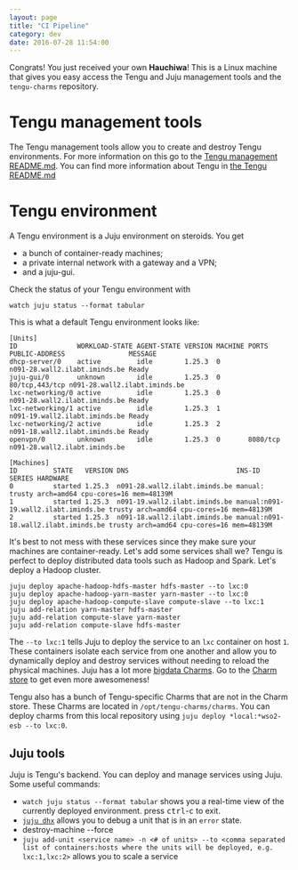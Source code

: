 ```yaml
---
layout: page
title: "CI Pipeline"
category: dev
date: 2016-07-28 11:54:00
---
```



Congrats! You just received your own **Hauchiwa**! This is a Linux machine that gives you easy access the Tengu and Juju management tools and the `tengu-charms` repository.

# Tengu management tools

The Tengu management tools allow you to create and destroy Tengu environments. For more information on this go to the [Tengu management README.md](https://github.com/galgalesh/tengu-charms/blob/master/charms/layers/hauchiwa/files/tengu_management/README.md). You can find more information about Tengu in [the Tengu README.md](https://github.com/galgalesh/tengu-charms/blob/master/README.md)

# Tengu environment

A Tengu environment is a Juju environment on steroids. You get 

 - a bunch of container-ready machines;
 - a private internal network with a gateway and a VPN;
 - and a juju-gui.

Check the status of your Tengu environment with

    watch juju status --format tabular

This is what a default Tengu environment looks like:

```
[Units]          
ID               WORKLOAD-STATE AGENT-STATE VERSION MACHINE PORTS          PUBLIC-ADDRESS                MESSAGE 
dhcp-server/0    active         idle        1.25.3  0                      n091-28.wall2.ilabt.iminds.be Ready   
juju-gui/0       unknown        idle        1.25.3  0       80/tcp,443/tcp n091-28.wall2.ilabt.iminds.be         
lxc-networking/0 active         idle        1.25.3  0                      n091-28.wall2.ilabt.iminds.be Ready   
lxc-networking/1 active         idle        1.25.3  1                      n091-19.wall2.ilabt.iminds.be Ready   
lxc-networking/2 active         idle        1.25.3  2                      n091-18.wall2.ilabt.iminds.be Ready   
openvpn/0        unknown        idle        1.25.3  0       8080/tcp       n091-28.wall2.ilabt.iminds.be         

[Machines] 
ID         STATE   VERSION DNS                           INS-ID                               SERIES HARDWARE                           
0          started 1.25.3  n091-28.wall2.ilabt.iminds.be manual:                              trusty arch=amd64 cpu-cores=16 mem=48139M 
1          started 1.25.3  n091-19.wall2.ilabt.iminds.be manual:n091-19.wall2.ilabt.iminds.be trusty arch=amd64 cpu-cores=16 mem=48139M 
2          started 1.25.3  n091-18.wall2.ilabt.iminds.be manual:n091-18.wall2.ilabt.iminds.be trusty arch=amd64 cpu-cores=16 mem=48139M 
```

It's best to not mess with these services since they make sure your machines are container-ready. Let's add some services shall we? Tengu is perfect to deploy distributed data tools such as Hadoop and Spark. Let's deploy a Hadoop cluster.

    juju deploy apache-hadoop-hdfs-master hdfs-master --to lxc:0
    juju deploy apache-hadoop-yarn-master yarn-master --to lxc:0
    juju deploy apache-hadoop-compute-slave compute-slave --to lxc:1
    juju add-relation yarn-master hdfs-master
    juju add-relation compute-slave yarn-master
    juju add-relation compute-slave hdfs-master

The `--to lxc:1` tells Juju to deploy the service to an `lxc` container on host `1`. These containers isolate each service from one another and allow you to dynamically deploy and destroy services without needing to reload the physical machines. Juju has a lot more [bigdata Charms](http://bigdata.juju.solutions/getstarted). Go to the [Charm store](https://jujucharms.com/) to get even more awesomeness!

Tengu also has a bunch of Tengu-specific Charms that are not in the Charm store. These Charms are located in `/opt/tengu-charms/charms`. You can deploy charms from this local repository using `juju deploy *local:*wso2-esb --to lxc:0`.


## Juju tools

Juju is Tengu's backend. You can deploy and manage services using Juju. Some useful commands:

- `watch juju status --format tabular` shows you a real-time view of the currently deployed environment. press <kbd>ctrl</kbd>-<kbd>c</kbd> to exit.
- [`juju dhx`](https://jujucharms.com/docs/1.24/authors-hook-debug-dhx#running-dhx) allows you to debug a unit that is in an `error` state.
- destroy-machine --force
- `juju add-unit <service name> -n <# of units> --to <comma separated list of containers:hosts where the units will be deployed, e.g. lxc:1,lxc:2>` allows you to scale a service
